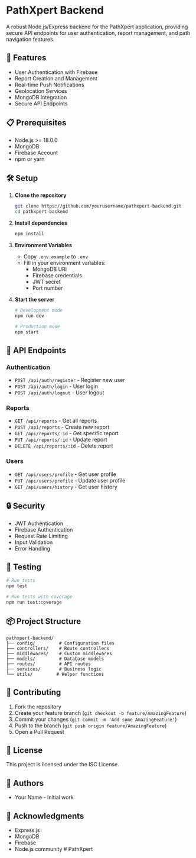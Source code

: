# PathXpert Backend

A robust Node.js/Express backend for the PathXpert application, providing secure API endpoints for user authentication, report management, and path navigation features.

## 🚀 Features

- User Authentication with Firebase
- Report Creation and Management
- Real-time Push Notifications
- Geolocation Services
- MongoDB Integration
- Secure API Endpoints

## 📋 Prerequisites

- Node.js >= 18.0.0
- MongoDB
- Firebase Account
- npm or yarn

## 🛠️ Setup

1. **Clone the repository**
   ```bash
   git clone https://github.com/yourusername/pathxpert-backend.git
   cd pathxpert-backend
   ```

2. **Install dependencies**
   ```bash
   npm install
   ```

3. **Environment Variables**
   - Copy `.env.example` to `.env`
   - Fill in your environment variables:
     - MongoDB URI
     - Firebase credentials
     - JWT secret
     - Port number

4. **Start the server**
   ```bash
   # Development mode
   npm run dev

   # Production mode
   npm start
   ```

## 🔑 API Endpoints

### Authentication
- `POST /api/auth/register` - Register new user
- `POST /api/auth/login` - User login
- `POST /api/auth/logout` - User logout

### Reports
- `GET /api/reports` - Get all reports
- `POST /api/reports` - Create new report
- `GET /api/reports/:id` - Get specific report
- `PUT /api/reports/:id` - Update report
- `DELETE /api/reports/:id` - Delete report

### Users
- `GET /api/users/profile` - Get user profile
- `PUT /api/users/profile` - Update user profile
- `GET /api/users/history` - Get user history

## 🔒 Security

- JWT Authentication
- Firebase Authentication
- Request Rate Limiting
- Input Validation
- Error Handling

## 🧪 Testing

```bash
# Run tests
npm test

# Run tests with coverage
npm run test:coverage
```

## 📦 Project Structure

```
pathxpert-backend/
├── config/         # Configuration files
├── controllers/    # Route controllers
├── middlewares/    # Custom middlewares
├── models/         # Database models
├── routes/         # API routes
├── services/       # Business logic
└── utils/         # Helper functions
```

## 🤝 Contributing

1. Fork the repository
2. Create your feature branch (`git checkout -b feature/AmazingFeature`)
3. Commit your changes (`git commit -m 'Add some AmazingFeature'`)
4. Push to the branch (`git push origin feature/AmazingFeature`)
5. Open a Pull Request

## 📝 License

This project is licensed under the ISC License.

## 👥 Authors

- Your Name - Initial work

## 🙏 Acknowledgments

- Express.js
- MongoDB
- Firebase
- Node.js community #   P a t h X p e r t  
 